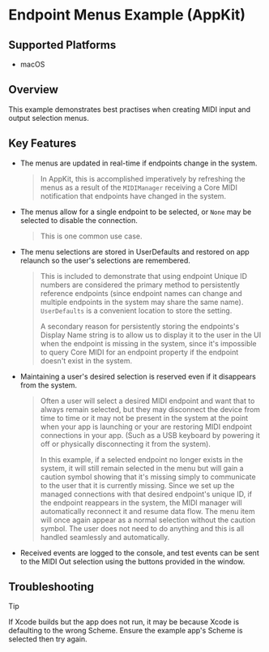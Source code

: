 # Endpoint Menus Example (AppKit)

## Supported Platforms

- macOS

## Overview

This example demonstrates best practises when creating MIDI input and output selection menus.

## Key Features

- The menus are updated in real-time if endpoints change in the system.
  
  > In AppKit, this is accomplished imperatively by refreshing the menus as a result of the `MIDIManager` receiving a Core MIDI notification that endpoints have changed in the system.
  
- The menus allow for a single endpoint to be selected, or `None` may be selected to disable the connection.
  
  > This is one common use case.

- The menu selections are stored in UserDefaults and restored on app relaunch so the user's selections are remembered.
  
  > This is included to demonstrate that using endpoint Unique ID numbers are considered the primary method to persistently reference endpoints (since endpoint names can change and multiple endpoints in the system may share the same name). `UserDefaults` is a convenient location to store the setting.
  >
  > A secondary reason for persistently storing the endpoints's Display Name string is to allow us to display it to the user in the UI when the endpoint is missing in the system, since it's impossible to query Core MIDI for an endpoint property if the endpoint doesn't exist in the system.

- Maintaining a user's desired selection is reserved even if it disappears from the system.
  
  > Often a user will select a desired MIDI endpoint and want that to always remain selected, but they may disconnect the device from time to time or it may not be present in the system at the point when your app is launching or your are restoring MIDI endpoint connections in your app. (Such as a USB keyboard by powering it off or physically disconnecting it from the system).
  >
  > In this example, if a selected endpoint no longer exists in the system, it will still remain selected in the menu but will gain a caution symbol showing that it's missing simply to communicate to the user that it is currently missing. Since we set up the managed connections with that desired endpoint's unique ID, if the endpoint reappears in the system, the MIDI manager will automatically reconnect it and resume data flow. The menu item will once again appear as a normal selection without the caution symbol. The user does not need to do anything and this is all handled seamlessly and automatically.

- Received events are logged to the console, and test events can be sent to the MIDI Out selection using the buttons provided in the window.

## Troubleshooting

> [!TIP]
>
> If Xcode builds but the app does not run, it may be because Xcode is defaulting to the wrong Scheme. Ensure the example app's Scheme is selected then try again.
